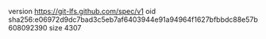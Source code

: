 version https://git-lfs.github.com/spec/v1
oid sha256:e06972d9dc7bad3c5eb7af6403944e91a94964f1627bfbbdc88e57b608092390
size 4307
